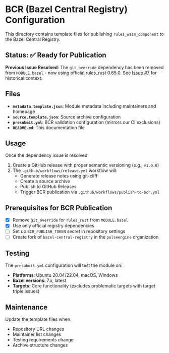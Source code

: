 # BCR (Bazel Central Registry) Configuration

This directory contains template files for publishing `rules_wasm_component` to the Bazel Central Registry.

## Status: ✅ Ready for Publication

**Previous Issue Resolved**: The `git_override` dependency has been removed from `MODULE.bazel` - now using official rules_rust 0.65.0.
See [Issue #7](https://github.com/pulseengine/rules_wasm_component/issues/7) for historical context.

## Files

- **`metadata.template.json`**: Module metadata including maintainers and homepage
- **`source.template.json`**: Source archive configuration
- **`presubmit.yml`**: BCR validation configuration (mirrors our CI exclusions)
- **`README.md`**: This documentation file

## Usage

Once the dependency issue is resolved:

1. Create a GitHub release with proper semantic versioning (e.g., `v1.0.0`)
2. The `.github/workflows/release.yml` workflow will:
   - Generate release notes using git-cliff
   - Create a source archive
   - Publish to GitHub Releases
   - Trigger BCR publication via `.github/workflows/publish-to-bcr.yml`

## Prerequisites for BCR Publication

- [x] Remove `git_override` for `rules_rust` from `MODULE.bazel`
- [x] Use only official registry dependencies
- [ ] Set up `BCR_PUBLISH_TOKEN` secret in repository settings
- [ ] Create fork of `bazel-central-registry` in the `pulseengine` organization

## Testing

The `presubmit.yml` configuration will test the module on:

- **Platforms**: Ubuntu 20.04/22.04, macOS, Windows
- **Bazel versions**: 7.x, latest
- **Targets**: Core functionality (excludes problematic targets with target triple issues)

## Maintenance

Update the template files when:

- Repository URL changes
- Maintainer list changes
- Testing requirements change
- Archive structure changes
